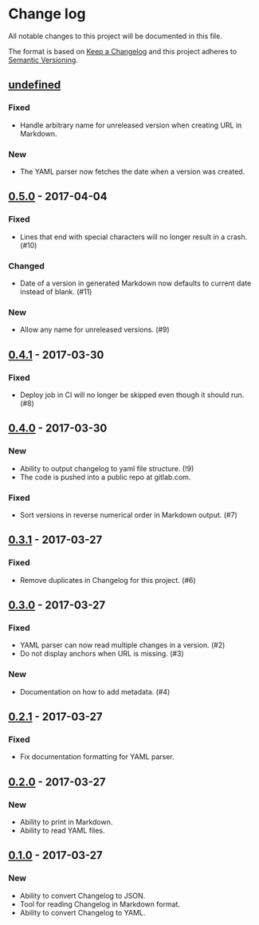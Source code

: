 # Change log
All notable changes to this project will be documented in this file.

The format is based on [Keep a Changelog](http://keepachangelog.com/)
and this project adheres to [Semantic Versioning](http://semver.org/).

## [undefined]
### Fixed
- Handle arbitrary name for unreleased version when creating URL in Markdown.

### New
- The YAML parser now fetches the date when a version was created.

## [0.5.0] - 2017-04-04
### Fixed
- Lines that end with special characters will no longer result in a crash. (#10)

### Changed
- Date of a version in generated Markdown now defaults to current date instead of blank. (#11)

### New
- Allow any name for unreleased versions. (#9)

## [0.4.1] - 2017-03-30
### Fixed
- Deploy job in CI will no longer be skipped even though it should run. (#8)

## [0.4.0] - 2017-03-30
### New
- Ability to output changelog to yaml file structure. (!9)
- The code is pushed into a public repo at gitlab.com.

### Fixed
- Sort versions in reverse numerical order in Markdown output. (#7)

## [0.3.1] - 2017-03-27
### Fixed
- Remove duplicates in Changelog for this project. (#6)

## [0.3.0] - 2017-03-27
### Fixed
- YAML parser can now read multiple changes in a version. (#2)
- Do not display anchors when URL is missing. (#3)

### New
- Documentation on how to add metadata. (#4)

## [0.2.1] - 2017-03-27
### Fixed
- Fix documentation formatting for YAML parser.

## [0.2.0] - 2017-03-27
### New
- Ability to print in Markdown.
- Ability to read YAML files.

## [0.1.0] - 2017-03-27
### New
- Ability to convert Changelog to JSON.
- Tool for reading Changelog in Markdown format.
- Ability to convert Changelog to YAML.

[undefined]: https://gitlab.com/ephracis/keepachangelog/compare/0.5.0...HEAD
[0.5.0]: https://gitlab.com/ephracis/keepachangelog/compare/0.4.1...0.5.0
[0.4.1]: https://gitlab.com/ephracis/keepachangelog/compare/0.4.0...0.4.1
[0.4.0]: https://gitlab.com/ephracis/keepachangelog/compare/0.3.1...0.4.0
[0.3.1]: https://gitlab.com/ephracis/keepachangelog/compare/0.3.0...0.3.1
[0.3.0]: https://gitlab.com/ephracis/keepachangelog/compare/0.2.1...0.3.0
[0.2.1]: https://gitlab.com/ephracis/keepachangelog/compare/0.2.0...0.2.1
[0.2.0]: https://gitlab.com/ephracis/keepachangelog/compare/0.1.0...0.2.0
[0.1.0]: https://gitlab.com/ephracis/keepachangelog/compare/77986bc...0.1.0
